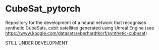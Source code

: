 # CubeSat_pytorch
 Repository for the development of a neural network that recognises synthetic CubeSats, cubit satellites generated using Unreal Engine (see https://www.kaggle.com/datasets/eberhardtkorf/synthetic-cubesat)

 STILL UNDER DEVELOPMENT
